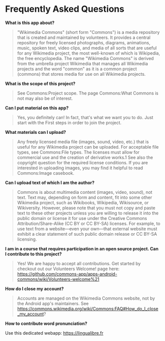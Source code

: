 # Frequently Asked Questions

**What is this app about?**

> "Wikimedia Commons" (short form "Commons") is a media repository that is created and maintained by volunteers. It provides a central repository for freely licensed photographs, diagrams, animations, music, spoken text, video clips, and media of all sorts that are useful for any Wikimedia project, the most well-known of which is Wikipedia, the free encyclopedia. The name "Wikimedia Commons" is derived from the umbrella project Wikimedia that manages all Wikimedia projects and the word "common" as it is a common project (commons) that stores media for use on all Wikimedia projects.

**What is the scope of this project?**

> See Commons:Project scope. The page Commons:What Commons is not may also be of interest.

**Can I put material on this app?**

> Yes, you definitely can! In fact, that's what we want you to do. Just start with the First steps in order to join the project.


**What materials can I upload?**

> Any freely licensed media file (images, sound, video, etc.) that is useful for any Wikimedia project can be uploaded. For acceptable file types, see Commons:File types. The licenses must allow for commercial use and the creation of derivative works.1 See also the copyright question for the required license conditions. If you are interested in uploading images, you may find it helpful to read Commons:Image casebook.

**Can I upload text of which I am the author?**

> Commons is about multimedia content (images, video, sound), not text. Text may, depending on form and content, fit into some other Wikimedia project, such as Wikibooks, Wikipedia, Wikisource, or Wikiversity. However, please note that you must not copy and paste text to these other projects unless you are willing to release it into the public domain or license it for use under the Creative Commons Attribution/Share-Alike (CC BY or CC BY-SA) licenses. For example, to use text from a website—even your own—that external website must exhibit a clear statement of such public domain release or CC BY-SA licensing.

**I am in a course that requires participation in an open source project. Can I contribute to this project?**
> Yes! We are happy to accept all contributions. Get started by checkout out our Volunteers Welcome! page here: https://github.com/commons-app/apps-android-commons/wiki/Volunteers-welcome%21

**How do I close my account?**

> Accounts are managed on the Wikimedia Commons website, not by the Android app's maintainers. See https://commons.wikimedia.org/wiki/Commons:FAQ#How_do_I_close_my_account?

**How to contribute word pronunciation?**

Use this dedicated webapp: https://lingualibre.fr
